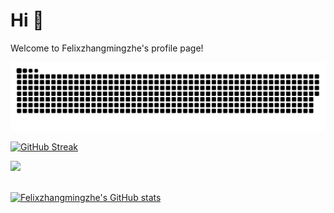 # Hi 👋

Welcome to Felixzhangmingzhe's profile page!

<picture>
  <source media="(prefers-color-scheme: dark)" srcset="https://github.com/Felixzhangmingzhe/Felixzhangmingzhe/raw/output/github-contribution-grid-snake-dark.svg">
  <source media="(prefers-color-scheme: light)" srcset="https://github.com/Felixzhangmingzhe/Felixzhangmingzhe/raw/output/github-contribution-grid-snake.svg">
  <img alt="github contribution grid snake animation" src="https://github.com/Felixzhangmingzhe/Felixzhangmingzhe/raw/output/github-contribution-grid-snake.svg">
</picture>

[![GitHub Streak](https://streak-stats.demolab.com?user=Felixzhangmingzhe&theme=dark&hide_border=true)](https://git.io/streak-stats)

<!-- ![Top Langs](https://github-readme-stats.vercel.app/api/top-langs/?username=Felixzhangmingzhe) -->

<div>
    <img  src="https://github-readme-stats.vercel.app/api/top-langs/?username=Felixzhangmingzhe&layout=compact&theme=dark"/>
</div>

<br>

[![Felixzhangmingzhe's GitHub stats](https://github-readme-stats.vercel.app/api?username=Felixzhangmingzhe&include_all_commits=true&show_icons=true&count_private=true&theme=dark&show_owner=true)](https://github.com/Felixzhangmingzhe/Felixzhangmingzhe)

